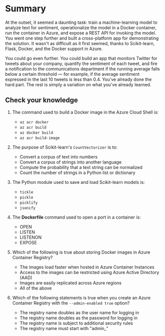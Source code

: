 # Summary

At the outset, it seemed a daunting task: train a machine-learning model to analyze text for sentiment, operationalize the model in a Docker container, run the container in Azure, and expose a REST API for invoking the model. You went one step further and built a cross-platform app for demonstrating the solution. It wasn't as difficult as it first seemed, thanks to Scikit-learn, Flask, Docker, and the Docker support in Azure.

You could go even further. You could build an app that monitors Twitter for tweets about your company, quantify the sentiment of each tweet, and fire a notification to the communications department if the running average falls below a certain threshold — for example, if the average sentiment expressed in the last 10 tweets is less than 0.4. You've already done the hard part. The rest is simply a variation on what you've already learned.

## Check your knowledge

1. The command used to build a Docker image in the Azure Cloud Shell is:
	- `az acr docker`
	- `az acr build`
	- `az docker build`
	- `az acr build-image`

1. The purpose of Scikit-learn's `CountVectorizer` is to:
	- Convert a corpus of text into numbers
	- Convert a corpus of strings into another language
	- Compute the probability that a text string can be normalized
	- Count the number of strings in a Python list or dictionary

1. The Python module used to save and load Scikit-learn models is:
	- `tickle`
	- `pickle`
	- `picklify`
	- `jsonify`

1. The **Dockerfile** command used to open a port in a container is:
	- OPEN
	- LISTEN
	- LISTENON
	- EXPOSE

1. Which of the following is true about storing Docker images in Azure Container Registry?
	- The images load faster when hosted in Azure Container Instances
	- Access to the images can be restricted using Azure Active Directory (AAD)
	- Images are easily replicated across Azure regions
	- All of the above

1. Which of the following statements is true when you create an Azure Container Registry with the `--admin-enabled true` option?
	- The registry name doubles as the user name for logging in
	- The registry name doubles as the password for logging in
	- The registry name is subject to additional security rules
	- The registry name must start with "admin_"